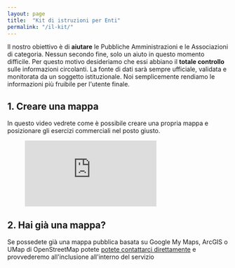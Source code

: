 ```yaml
---
layout: page
title:  "Kit di istruzioni per Enti"
permalink: "/il-kit/"
---
```


<p>
    Il nostro obiettivo è di <strong>aiutare</strong> le Pubbliche Amministrazioni e le Associazioni di categoria.
    Nessun secondo fine, solo un aiuto in questo momento difficile.
    Per questo motivo desideriamo che essi abbiano il <strong>totale controllo</strong> sulle informazioni circolanti. La fonte di dati sarà sempre ufficiale, validata e monitorata da un soggetto istituzionale.
    Noi semplicemente rendiamo le informazioni più fruibile per l'utente finale.
</p>
<p>
    <h2>
        1. Creare una mappa
    </h2>
    In questo video vedrete come è possibile creare una propria mappa e posizionare gli esercizi commerciali nel posto giusto.
    <figure>
        <!-- <img src="https://cdn.dribbble.com/users/1073937/screenshots/5036567/waterfall.png" /> -->
    <iframe src="https://www.youtube.com/embed/9jO3kOueiv0?modestbranding=1&rel=0&showinfo=0" frameborder="0" allow="accelerometer; autoplay; encrypted-media; gyroscope; picture-in-picture" allowfullscreen=""></iframe>
        <!-- <figcaption>Created by <a href="https://www.pasella.it" target="_blank_">Antonello Pasella</a></figcaption> -->
    </figure>
</p>
<p>
    <h2>
        2. Hai già una mappa?
    </h2>
    Se possedete già una mappa pubblica basata su Google My Maps, ArcGIS o UMap di OpenStreetMap potete 
    <a target="zizzu-mail" href="mailto:info@zizzu.it">potete contattarci direttamente</a>
     e provvederemo all'inclusione all'interno del servizio
</p>



